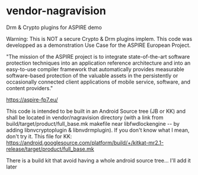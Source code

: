 vendor-nagravision
==================

Drm &amp; Crypto plugins for ASPIRE demo

Warning: This is NOT a secure Crypto & Drm plugins implem. 
This code was developped as a demonstration Use Case for the ASPIRE European Project.

"The mission of the ASPIRE project is to integrate state-of-the-art software protection techniques into an application reference architecture and into an easy-to-use compiler framework that automatically provides measurable software-based protection of the valuable assets in the persistently or occasionally connected client applications of mobile service, software, and content providers."

https://aspire-fp7.eu/

This code is intended to be built in an Android Source tree (JB or KK) and shall be located in vendor/nagravision directory (with a link from build/target/product/full_base.mk makefile near libfwdlockengine -- by adding libnvcryptoplugin & libnvdrmplugin). If you don't know what I mean, don't try it. 
This file for KK: https://android.googlesource.com/platform/build/+/kitkat-mr2.1-release/target/product/full_base.mk

There is a build kit that avoid having a whole android source tree... I'll add it later
